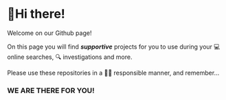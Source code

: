 # :wave:Hi there!

Welcome on our Github page!

On this page you will find ***supportive*** projects for you to use during your :computer: online searches, :mag: investigations and more.

Please use these repositories in a :guardsman: responsible manner, and remember...

### WE ARE THERE FOR YOU!
